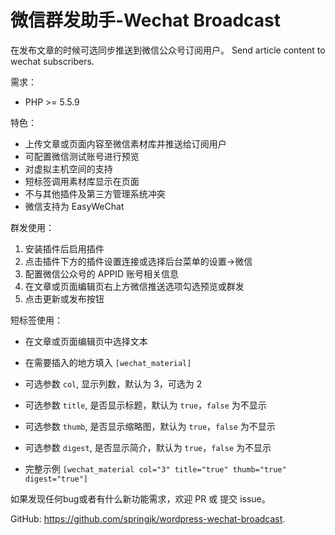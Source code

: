 # 微信群发助手-Wechat Broadcast

在发布文章的时候可选同步推送到微信公众号订阅用户。
Send article content to wechat subscribers.

需求：

* PHP >= 5.5.9

特色：

* 上传文章或页面内容至微信素材库并推送给订阅用户
* 可配置微信测试账号进行预览
* 对虚拟主机空间的支持
* 短标签调用素材库显示在页面
* 不与其他插件及第三方管理系统冲突
* 微信支持为 EasyWeChat

群发使用：

1. 安装插件后启用插件
2. 点击插件下方的插件设置连接或选择后台菜单的设置->微信
3. 配置微信公众号的 APPID 账号相关信息
4. 在文章或页面编辑页右上方微信推送选项勾选预览或群发
5. 点击更新或发布按钮

短标签使用：

* 在文章或页面编辑页中选择文本
* 在需要插入的地方填入 `[wechat_material]`

* 可选参数 `col`, 显示列数，默认为 3，可选为 2
* 可选参数 `title`, 是否显示标题，默认为 `true`，`false` 为不显示
* 可选参数 `thumb`, 是否显示缩略图，默认为 `true`，`false` 为不显示
* 可选参数 `digest`, 是否显示简介，默认为 `true`，`false` 为不显示

* 完整示例 `[wechat_material col="3" title="true" thumb="true" digest="true"]`


如果发现任何bug或者有什么新功能需求，欢迎 PR 或 提交 issue。

GitHub: https://github.com/springjk/wordpress-wechat-broadcast.